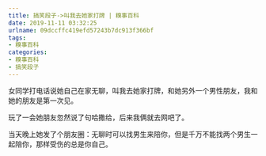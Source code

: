```yaml
---
title: 搞笑段子->叫我去她家打牌 | 糗事百科
date: 2019-11-11 03:32:25
urlname: 09dccffc419efd57243b7dc913f366bf
tags: 
- 糗事百科
categories:
- 糗事百科
- 搞笑段子
---
```

女同学打电话说她自己在家无聊，叫我去她家打牌，和她另外一个男性朋友，我和她的朋友是第一次见。

玩了一会她朋友忽然说了句哈撒给，后来我俩就去网吧了。

当天晚上她发了个朋友圈：无聊时可以找男生来陪你，但是千万不能找两个男生一起陪你，那样受伤的总是你自己。


